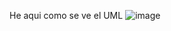 He aqui como se ve el UML
![image](https://github.com/user-attachments/assets/d28a0121-8773-42c9-a998-06cc9c98272d)
